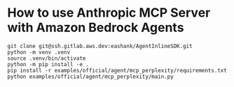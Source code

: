 # How to use Anthropic MCP Server with Amazon Bedrock Agents

```
git clone git@ssh.gitlab.aws.dev:eashank/AgentInlineSDK.git
python -m venv .venv
source .venv/bin/activate
python -m pip install -e . 
pip install -r examples/official/agent/mcp_perplexity/requirements.txt
python examples/official/agent/mcp_perplexity/main.py 
```
